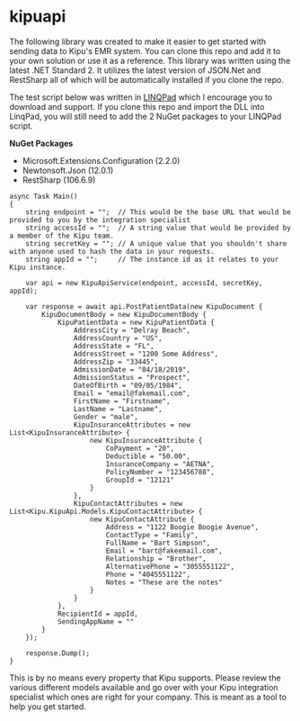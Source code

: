 # kipuapi

The following library was created to make it easier to get started with sending data to Kipu's EMR system.  You can clone this repo and add it to your own solution or use it as a reference.  This library was written using the latest .NET Standard 2.  It utilizes the latest version of JSON.Net and RestSharp all of which will be automatically installed if you clone the repo.

The test script below was written in [LINQPad](https://www.linqpad.net/) which I encourage you to download and support.  If you clone this repo and import the DLL into LinqPad, you will still need to add the 2 NuGet packages to your LINQPad script.

**NuGet Packages**
- Microsoft.Extensions.Configuration (2.2.0)
- Newtonsoft.Json (12.0.1)
- RestSharp (106.6.9)

```
async Task Main()
{
    string endpoint = "";  // This would be the base URL that would be provided to you by the integration specialist
    string accessId = "";  // A string value that would be provided by a member of the Kipu team.
    string secretKey = ""; // A unique value that you shouldn't share with anyone used to hash the data in your requests.
    string appId = "";     // The instance id as it relates to your Kipu instance.

    var api = new KipuApiService(endpoint, accessId, secretKey,	appId);
	
    var response = await api.PostPatientData(new KipuDocument {
        KipuDocumentBody = new KipuDocumentBody {
            KipuPatientData = new KipuPatientData {
                AddressCity = "Delray Beach",
                AddressCountry = "US",
                AddressState = "FL",
                AddressStreet = "1200 Some Address",
                AddressZip = "33445",
                AdmissionDate = "04/18/2019",
                AdmissionStatus = "Prospect",
                DateOfBirth = "09/05/1984",
                Email = "email@fakemail.com",
                FirstName = "Firstname",
                LastName = "Lastname",
                Gender = "male",
                KipuInsuranceAttributes = new List<KipuInsuranceAttribute> { 
                    new KipuInsuranceAttribute {
                        CoPayment = "20",
                        Deductible = "50.00",
                        InsuranceCompany = "AETNA",
                        PolicyNumber = "123456788",
                        GroupId = "12121"
                    } 
                },
                KipuContactAttributes = new List<Kipu.KipuApi.Models.KipuContactAttribute> { 
                    new KipuContactAttribute {
                        Address = "1122 Boogie Boogie Avenue",
                        ContactType = "Family",
                        FullName = "Bart Simpson",
                        Email = "bart@fakeemail.com",
                        Relationship = "Brother",
                        AlternativePhone = "3055551122",
                        Phone = "4045551122",
                        Notes = "These are the notes"
                    }
                }
            },
            RecipientId = appId,
            SendingAppName = ""
        }
    });
	
    response.Dump();
}
```

This is by no means every property that Kipu supports.  Please review the various different models available and go over with your Kipu integration specialist which ones are right for your company.  This is meant as a tool to help you get started.
